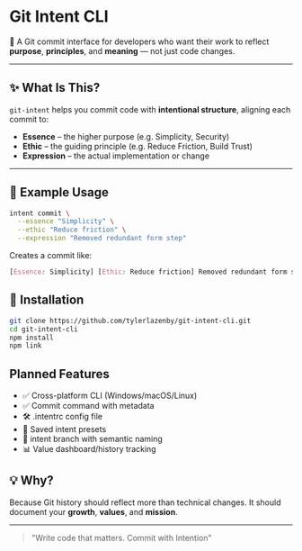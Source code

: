 # Git Intent CLI

🎯 A Git commit interface for developers who want their work to reflect **purpose**, **principles**, and **meaning** — not just code changes.

---

## ✨ What Is This?

`git-intent` helps you commit code with **intentional structure**, aligning each commit to:

- **Essence** – the higher purpose (e.g. Simplicity, Security)
- **Ethic** – the guiding principle (e.g. Reduce Friction, Build Trust)
- **Expression** – the actual implementation or change

---

## 🚀 Example Usage

```bash
intent commit \
  --essence "Simplicity" \
  --ethic "Reduce friction" \
  --expression "Removed redundant form step"
```
Creates a commit like:
```css
[Essence: Simplicity] [Ethic: Reduce friction] Removed redundant form step
```

## 🔧 Installation
```bash
git clone https://github.com/tylerlazenby/git-intent-cli.git
cd git-intent-cli
npm install
npm link
```

## Planned Features
- ✅ Cross-platform CLI (Windows/macOS/Linux)
- ✅ Commit command with metadata
- 🛠️ .intentrc config file
- 🧠 Saved intent presets
- 🌿 intent branch with semantic naming
- 📊 Value dashboard/history tracking

## 💡 Why?
Because Git history should reflect more than technical changes.
It should document your **growth**, **values**, and **mission**.

---

> "Write code that matters. Commit with Intention"